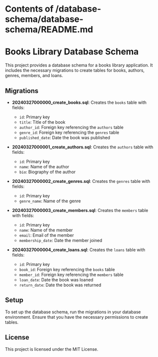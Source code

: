 # Contents of /database-schema/database-schema/README.md

# Books Library Database Schema

This project provides a database schema for a books library application. It includes the necessary migrations to create tables for books, authors, genres, members, and loans.

## Migrations

- **20240327000000_create_books.sql**: Creates the `books` table with fields:
  - `id`: Primary key
  - `title`: Title of the book
  - `author_id`: Foreign key referencing the `authors` table
  - `genre_id`: Foreign key referencing the `genres` table
  - `published_date`: Date the book was published

- **20240327000001_create_authors.sql**: Creates the `authors` table with fields:
  - `id`: Primary key
  - `name`: Name of the author
  - `bio`: Biography of the author

- **20240327000002_create_genres.sql**: Creates the `genres` table with fields:
  - `id`: Primary key
  - `genre_name`: Name of the genre

- **20240327000003_create_members.sql**: Creates the `members` table with fields:
  - `id`: Primary key
  - `name`: Name of the member
  - `email`: Email of the member
  - `membership_date`: Date the member joined

- **20240327000004_create_loans.sql**: Creates the `loans` table with fields:
  - `id`: Primary key
  - `book_id`: Foreign key referencing the `books` table
  - `member_id`: Foreign key referencing the `members` table
  - `loan_date`: Date the book was loaned
  - `return_date`: Date the book was returned

## Setup

To set up the database schema, run the migrations in your database environment. Ensure that you have the necessary permissions to create tables.

## License

This project is licensed under the MIT License.